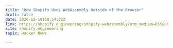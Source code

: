 ```yaml
---
title: "How Shopify Uses WebAssembly Outside of the Browser"
draft: false
date: 2020-12-19T10:54:32Z
link: https://shopify.engineering/shopify-webassembly?utm_medium=RSS&utm_source=hune
site: shopify.engineering
topic: Hacker News  

---
```

